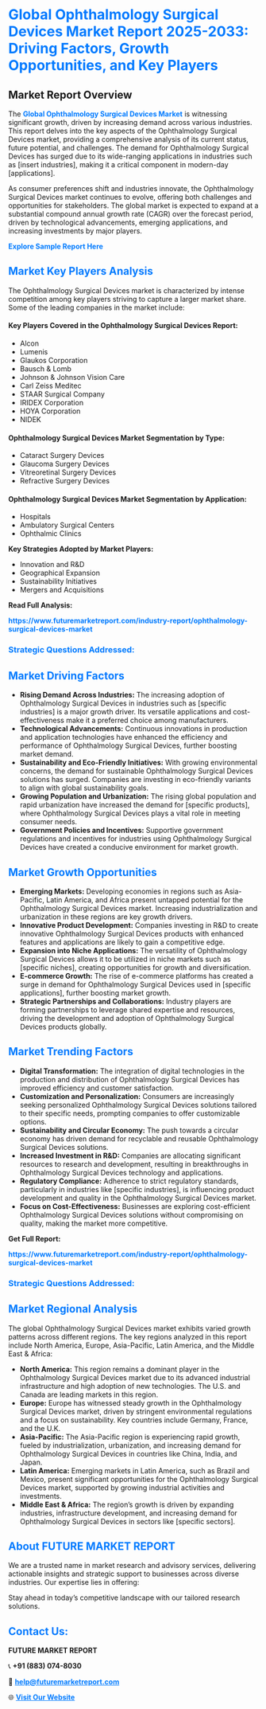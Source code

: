 <h1 style="color: #007BFF;">Global Ophthalmology Surgical Devices Market Report 2025-2033: Driving Factors, Growth Opportunities, and Key Players</h1>

<section id="overview">
<h2>Market Report Overview</h2>
<p>The <a href="https://www.futuremarketreport.com/industry-report/ophthalmology-surgical-devices-market" style="color: #007BFF; text-decoration: none;"><strong>Global Ophthalmology Surgical Devices Market</strong></a> is witnessing significant growth, driven by increasing demand across various industries. This report delves into the key aspects of the Ophthalmology Surgical Devices market, providing a comprehensive analysis of its current status, future potential, and challenges. The demand for Ophthalmology Surgical Devices has surged due to its wide-ranging applications in industries such as [insert industries], making it a critical component in modern-day [applications].</p>
<p>As consumer preferences shift and industries innovate, the Ophthalmology Surgical Devices market continues to evolve, offering both challenges and opportunities for stakeholders. The global market is expected to expand at a substantial compound annual growth rate (CAGR) over the forecast period, driven by technological advancements, emerging applications, and increasing investments by major players.</p>
</section>

<section id="overview">
<p><a href="https://www.futuremarketreport.com/request-sample/reportId=77129" style="color: #007BFF; text-decoration: none;"><strong>Explore Sample Report Here</strong></a></p>
</section>

<section id="key-players">
<h2 style="color: #007BFF;">Market Key Players Analysis</h2>
<p>The Ophthalmology Surgical Devices market is characterized by intense competition among key players striving to capture a larger market share. Some of the leading companies in the market include:</p>
<h4>Key Players Covered in the Ophthalmology Surgical Devices Report:</h4>
<ul><li>Alcon</li><li>Lumenis</li><li>Glaukos Corporation</li><li>Bausch &amp; Lomb</li><li>Johnson &amp; Johnson Vision Care</li><li>Carl Zeiss Meditec</li><li>STAAR Surgical Company</li><li>IRIDEX Corporation</li><li>HOYA Corporation</li><li>NIDEK</li></ul>
<h4>Ophthalmology Surgical Devices Market Segmentation by Type:</h4>
<ul><li>Cataract Surgery Devices</li><li>Glaucoma Surgery Devices</li><li>Vitreoretinal Surgery Devices</li><li>Refractive Surgery Devices</li></ul>

<h4>Ophthalmology Surgical Devices Market Segmentation by Application:</h4>
<ul><li>Hospitals</li><li>Ambulatory Surgical Centers</li><li>Ophthalmic Clinics</li></ul>
<p><strong>Key Strategies Adopted by Market Players:</strong></p>
<ul>
<li>Innovation and R&D</li>
<li>Geographical Expansion</li>
<li>Sustainability Initiatives</li>
<li>Mergers and Acquisitions</li>
</ul>
</section>

<section>
<p><strong>Read Full Analysis: </strong></p><a href="https://www.futuremarketreport.com/industry-report/ophthalmology-surgical-devices-market" style="color: #007BFF; text-decoration: none;"><strong>https://www.futuremarketreport.com/industry-report/ophthalmology-surgical-devices-market</strong></a>
<h3 style="color: #007BFF;">Strategic Questions Addressed:</h3>
</section>

<section id="driving-factors">
<h2 style="color: #007BFF;">Market Driving Factors</h2>
<ul>
<li><strong>Rising Demand Across Industries:</strong> The increasing adoption of Ophthalmology Surgical Devices in industries such as [specific industries] is a major growth driver. Its versatile applications and cost-effectiveness make it a preferred choice among manufacturers.</li>
<li><strong>Technological Advancements:</strong> Continuous innovations in production and application technologies have enhanced the efficiency and performance of Ophthalmology Surgical Devices, further boosting market demand.</li>
<li><strong>Sustainability and Eco-Friendly Initiatives:</strong> With growing environmental concerns, the demand for sustainable Ophthalmology Surgical Devices solutions has surged. Companies are investing in eco-friendly variants to align with global sustainability goals.</li>
<li><strong>Growing Population and Urbanization:</strong> The rising global population and rapid urbanization have increased the demand for [specific products], where Ophthalmology Surgical Devices plays a vital role in meeting consumer needs.</li>
<li><strong>Government Policies and Incentives:</strong> Supportive government regulations and incentives for industries using Ophthalmology Surgical Devices have created a conducive environment for market growth.</li>
</ul>
</section>

<section id="growth-opportunities">
<h2 style="color: #007BFF;">Market Growth Opportunities</h2>
<ul>
<li><strong>Emerging Markets:</strong> Developing economies in regions such as Asia-Pacific, Latin America, and Africa present untapped potential for the Ophthalmology Surgical Devices market. Increasing industrialization and urbanization in these regions are key growth drivers.</li>
<li><strong>Innovative Product Development:</strong> Companies investing in R&D to create innovative Ophthalmology Surgical Devices products with enhanced features and applications are likely to gain a competitive edge.</li>
<li><strong>Expansion into Niche Applications:</strong> The versatility of Ophthalmology Surgical Devices allows it to be utilized in niche markets such as [specific niches], creating opportunities for growth and diversification.</li>
<li><strong>E-commerce Growth:</strong> The rise of e-commerce platforms has created a surge in demand for Ophthalmology Surgical Devices used in [specific applications], further boosting market growth.</li>
<li><strong>Strategic Partnerships and Collaborations:</strong> Industry players are forming partnerships to leverage shared expertise and resources, driving the development and adoption of Ophthalmology Surgical Devices products globally.</li>
</ul>
</section>

<section id="trending-factors">
<h2 style="color: #007BFF;">Market Trending Factors</h2>
<ul>
<li><strong>Digital Transformation:</strong> The integration of digital technologies in the production and distribution of Ophthalmology Surgical Devices has improved efficiency and customer satisfaction.</li>
<li><strong>Customization and Personalization:</strong> Consumers are increasingly seeking personalized Ophthalmology Surgical Devices solutions tailored to their specific needs, prompting companies to offer customizable options.</li>
<li><strong>Sustainability and Circular Economy:</strong> The push towards a circular economy has driven demand for recyclable and reusable Ophthalmology Surgical Devices solutions.</li>
<li><strong>Increased Investment in R&D:</strong> Companies are allocating significant resources to research and development, resulting in breakthroughs in Ophthalmology Surgical Devices technology and applications.</li>
<li><strong>Regulatory Compliance:</strong> Adherence to strict regulatory standards, particularly in industries like [specific industries], is influencing product development and quality in the Ophthalmology Surgical Devices market.</li>
<li><strong>Focus on Cost-Effectiveness:</strong> Businesses are exploring cost-efficient Ophthalmology Surgical Devices solutions without compromising on quality, making the market more competitive.</li>
</ul>
</section>

<section>
<p><strong>Get Full Report: </strong></p><a href="https://www.futuremarketreport.com/industry-report/ophthalmology-surgical-devices-market" style="color: #007BFF; text-decoration: none;"><strong>https://www.futuremarketreport.com/industry-report/ophthalmology-surgical-devices-market</strong></a>
<h3 style="color: #007BFF;">Strategic Questions Addressed:</h3>
</section>


<section id="regional-analysis">
<h2 style="color: #007BFF;">Market Regional Analysis</h2>
<p>The global Ophthalmology Surgical Devices market exhibits varied growth patterns across different regions. The key regions analyzed in this report include North America, Europe, Asia-Pacific, Latin America, and the Middle East & Africa:</p>
<ul>
<li><strong>North America:</strong> This region remains a dominant player in the Ophthalmology Surgical Devices market due to its advanced industrial infrastructure and high adoption of new technologies. The U.S. and Canada are leading markets in this region.</li>
<li><strong>Europe:</strong> Europe has witnessed steady growth in the Ophthalmology Surgical Devices market, driven by stringent environmental regulations and a focus on sustainability. Key countries include Germany, France, and the U.K.</li>
<li><strong>Asia-Pacific:</strong> The Asia-Pacific region is experiencing rapid growth, fueled by industrialization, urbanization, and increasing demand for Ophthalmology Surgical Devices in countries like China, India, and Japan.</li>
<li><strong>Latin America:</strong> Emerging markets in Latin America, such as Brazil and Mexico, present significant opportunities for the Ophthalmology Surgical Devices market, supported by growing industrial activities and investments.</li>
<li><strong>Middle East & Africa:</strong> The region’s growth is driven by expanding industries, infrastructure development, and increasing demand for Ophthalmology Surgical Devices in sectors like [specific sectors].</li>
</ul>
</section>

<footer>
<h2 style="color: #007BFF;">About FUTURE MARKET REPORT</h2>
<p>We are a trusted name in market research and advisory services, delivering actionable insights and strategic support to businesses across diverse industries. Our expertise lies in offering:</p>

<p>Stay ahead in today’s competitive landscape with our tailored research solutions.</p>

<h2 style="color: #007BFF;">Contact Us:</h2>
<p><strong>FUTURE MARKET REPORT</strong></p>
<p>📞 <strong>+91 (883) 074-8030</strong></p>
<p>📧 <strong><a href="mailto:help@futuremarketreport.com" style="color: #007BFF;">help@futuremarketreport.com</a></strong></p>
<p>🌐 <strong><a href="https://www.futuremarketreport.com/" style="color: #007BFF;">Visit Our Website</a></strong></p>
</footer>